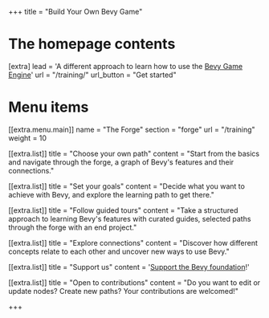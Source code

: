 +++
title = "Build Your Own Bevy Game"


# The homepage contents
[extra]
lead = 'A different approach to learn how to use the <a href="https://bevyengine.org/">Bevy Game Engine</a>'
url = "/training/"
url_button = "Get started"

# Menu items
[[extra.menu.main]]
name = "The Forge"
section = "forge"
url = "/training"
weight = 10

[[extra.list]]
title = "Choose your own path"
content = "Start from the basics and navigate through the forge, a graph of Bevy's features and their connections."

[[extra.list]]
title = "Set your goals"
content = "Decide what you want to achieve with Bevy, and explore the learning path to get there."

[[extra.list]]
title = "Follow guided tours"
content = "Take a structured approach to learning Bevy's features with curated guides, selected paths through the forge with an end project."

[[extra.list]]
title = "Explore connections"
content = "Discover how different concepts relate to each other and uncover new ways to use Bevy."

[[extra.list]]
title = "Support us"
content = '<a href="https://bevyengine.org/donate/">Support the Bevy foundation</a>!'

[[extra.list]]
title = "Open to contributions"
content = "Do you want to edit or update nodes? Create new paths? Your contributions are welcomed!"

+++
